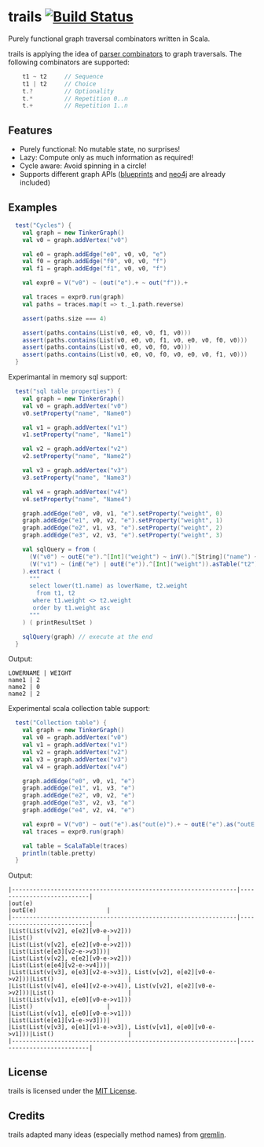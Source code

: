 trails [![Build Status](https://secure.travis-ci.org/danielkroeni/trails.png?branch=master)](http://travis-ci.org/danielkroeni/trails)
======

Purely functional graph traversal combinators written in Scala.

trails is applying the idea of [parser combinators](http://en.wikipedia.org/wiki/Parser_combinator) to graph traversals.
The following combinators are supported:
```scala
    t1 ~ t2     // Sequence
    t1 | t2     // Choice
    t.?         // Optionality
    t.*         // Repetition 0..n
    t.+         // Repetition 1..n
```

## Features

* Purely functional: No mutable state, no surprises!
* Lazy: Compute only as much information as required!
* Cycle aware: Avoid spinning in a circle!
* Supports different graph APIs ([blueprints](https://github.com/tinkerpop/blueprints/wiki) and [neo4j](http://www.neo4j.org/) are already included)

## Examples
```scala
  test("Cycles") {
    val graph = new TinkerGraph()
    val v0 = graph.addVertex("v0")

    val e0 = graph.addEdge("e0", v0, v0, "e")
    val f0 = graph.addEdge("f0", v0, v0, "f")
    val f1 = graph.addEdge("f1", v0, v0, "f")

    val expr0 = V("v0") ~ (out("e").+ ~ out("f")).+

    val traces = expr0.run(graph)
    val paths = traces.map(t => t._1.path.reverse)

    assert(paths.size === 4)

    assert(paths.contains(List(v0, e0, v0, f1, v0)))
    assert(paths.contains(List(v0, e0, v0, f1, v0, e0, v0, f0, v0)))
    assert(paths.contains(List(v0, e0, v0, f0, v0)))
    assert(paths.contains(List(v0, e0, v0, f0, v0, e0, v0, f1, v0)))
  }
```

Experimantal in memory sql support:
```scala
  test("sql table properties") {
    val graph = new TinkerGraph()
    val v0 = graph.addVertex("v0")
    v0.setProperty("name", "Name0")

    val v1 = graph.addVertex("v1")
    v1.setProperty("name", "Name1")

    val v2 = graph.addVertex("v2")
    v2.setProperty("name", "Name2")

    val v3 = graph.addVertex("v3")
    v3.setProperty("name", "Name3")

    val v4 = graph.addVertex("v4")
    v4.setProperty("name", "Name4")

    graph.addEdge("e0", v0, v1, "e").setProperty("weight", 0)
    graph.addEdge("e1", v0, v2, "e").setProperty("weight", 1)
    graph.addEdge("e2", v1, v3, "e").setProperty("weight", 2)
    graph.addEdge("e3", v2, v3, "e").setProperty("weight", 3)

    val sqlQuery = from (
      (V("v0") ~ outE("e").^[Int]("weight") ~ inV().^[String]("name") ~ out("e")).asTable("t1"),
      (V("v1") ~ (inE("e") | outE("e")).^[Int]("weight")).asTable("t2")
    ).extract (
      """
      select lower(t1.name) as lowerName, t2.weight
        from t1, t2
       where t1.weight <> t2.weight
       order by t1.weight asc
      """
    ) ( printResultSet )

    sqlQuery(graph) // execute at the end
  }
```

Output:
```
LOWERNAME | WEIGHT
name1 | 2
name2 | 0
name2 | 2
```

Experimental scala collection table support:
```scala
  test("Collection table") {
    val graph = new TinkerGraph()
    val v0 = graph.addVertex("v0")
    val v1 = graph.addVertex("v1")
    val v2 = graph.addVertex("v2")
    val v3 = graph.addVertex("v3")
    val v4 = graph.addVertex("v4")

    graph.addEdge("e0", v0, v1, "e")
    graph.addEdge("e1", v1, v3, "e")
    graph.addEdge("e2", v0, v2, "e")
    graph.addEdge("e3", v2, v3, "e")
    graph.addEdge("e4", v2, v4, "e")

    val expr0 = V("v0") ~ out("e").as("out(e)").+ ~ outE("e").as("outE(e)").?
    val traces = expr0.run(graph)

    val table = ScalaTable(traces)
    println(table.pretty)
  }
```
Output:
```
|----------------------------------------------------------------|---------------------------|
|out(e)                                                          |outE(e)                    |
|----------------------------------------------------------------|---------------------------|
|List(List(v[v2], e[e2][v0-e->v2]))                              |List()                     |
|List(List(v[v2], e[e2][v0-e->v2]))                              |List(List(e[e3][v2-e->v3]))|
|List(List(v[v2], e[e2][v0-e->v2]))                              |List(List(e[e4][v2-e->v4]))|
|List(List(v[v3], e[e3][v2-e->v3]), List(v[v2], e[e2][v0-e->v2]))|List()                     |
|List(List(v[v4], e[e4][v2-e->v4]), List(v[v2], e[e2][v0-e->v2]))|List()                     |
|List(List(v[v1], e[e0][v0-e->v1]))                              |List()                     |
|List(List(v[v1], e[e0][v0-e->v1]))                              |List(List(e[e1][v1-e->v3]))|
|List(List(v[v3], e[e1][v1-e->v3]), List(v[v1], e[e0][v0-e->v1]))|List()                     |
|----------------------------------------------------------------|---------------------------|
```

## License
trails is licensed under the [MIT License](http://www.opensource.org/licenses/mit-license.php).


## Credits
trails adapted many ideas (especially method names) from [gremlin](https://github.com/tinkerpop/gremlin/wiki).
